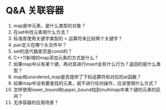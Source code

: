 # Q&A 关联容器

1. map是中元素，是什么类型的对象？
2. 在set中找元素用什么方法？
3. 标准库使用关键字类型的 < 运算符来比较两个关键字？
4. pair定义在哪个头文件中？
5. set的迭代器是否是const的？
6. C++11新增的map添加元素的方式是什么？
7. 如果map中以有某个键，再对其进行insert会有什么行为？返回的是什么类型？
8. map和unordered_map是否提供了下标运算符和对应的at函数？
9. 如果map中没有要查找的元素，就不进行任何操作，应该使用什么方式？
10. 怎样使用lower_bound和upper_bound找到multimap中某个键的元素的区间？
11. 无序容器的应用场景？